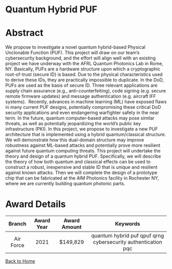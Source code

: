 
Quantum Hybrid PUF
==================

# Abstract


We propose to investigate a novel quantum hybrid-based Physical Unclonable Function (PUF). This project will draw on our team’s cybersecurity background, and the effort will align well with an existing project we have underway with the AFRL Quantum Photonics Lab in Rome, NY. Basically, PUFs are a hardware structure upon which a cryptographic root-of-trust (secure ID) is based. Due to the physical characteristics used to derive these IDs, they are practically impossible to duplicate. In the DoD, PUFs are used as the basis of secure ID. Three relevant applications are supply chain assurance (e.g., anti-counterfeiting), code signing (e.g. secure remote firmware updates) and message authentication (e.g. aircraft IFF systems).  Recently, advances in machine learning (ML) have exposed flaws in many current PUF designs, potentially compromising these critical DoD security applications and even endangering warfighter safety in the near term. In the future, quantum computer-based attacks may pose similar threats, as well as potentially jeopardizing the world’s public key infrastructure (PKI). In this project, we propose to investigate a new PUF architecture that is implemented using a hybrid quantum/classical structure. We will demonstrate how this dual-domain structure may improve robustness against ML-based attacks and potentially prove more resilient against future quantum computing threats. This project will undertake the theory and design of a quantum hybrid PUF. Specifically, we will describe the theory of how both quantum and classical effects can be used to construct a robust, inexpensive and stable ID that is unique and resilient against known attacks. Then we will complete the design of a prototype chip that can be fabricated at the AIM Photonics facility in Rochester NY, where we are currently building quantum photonic parts.  

# Award Details

|Branch|Award Year|Award Amount|Keywords|
| :---: | :---: | :---: | :---: |
|Air Force|2021|$149,829|quantum hybrid puf qpuf qrng cybersecurity authentication pqc|
  
  


[Back to Home](https://github.com/chrischow/dod_sbir_awards/Reports/DJ/#1785)